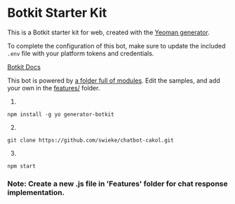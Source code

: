 # Botkit Starter Kit

This is a Botkit starter kit for web, created with the [Yeoman generator](https://github.com/howdyai/botkit/tree/master/packages/generator-botkit#readme).

To complete the configuration of this bot, make sure to update the included `.env` file with your platform tokens and credentials.

[Botkit Docs](https://botkit.ai/docs/v4)

This bot is powered by [a folder full of modules](https://botkit.ai/docs/v4/core.html#organize-your-bot-code). 
Edit the samples, and add your own in the [features/](features/) folder.

1. 
```
npm install -g yo generator-botkit
```

2. 
``` 
git clone https://github.com/swieke/chatbot-cakol.git
```

3.
```
npm start
```


### Note: Create a new .js file in 'Features' folder for chat response implementation.
